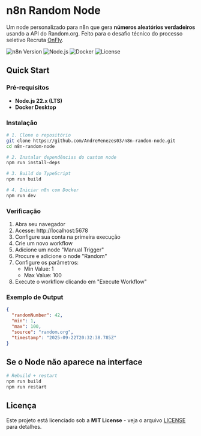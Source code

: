
# n8n Random Node

Um node personalizado para n8n que gera **números aleatórios verdadeiros** usando a API do Random.org.
Feito para o desafio técnico do processo seletivo Recruta [OnFly](https://www.onfly.com.br/).

![n8n Version](https://img.shields.io/badge/n8n-1.85.4-orange)
![Node.js](https://img.shields.io/badge/node.js-22.x-green)
![Docker](https://img.shields.io/badge/docker-compose-blue)
![License](https://img.shields.io/badge/license-MIT-green)


## Quick Start

### Pré-requisitos
- **Node.js 22.x (LTS)**
- **Docker Desktop** 

### Instalação 
```bash
# 1. Clone o repositório
git clone https://github.com/AndreMenezes03/n8n-random-node.git
cd n8n-random-node

# 2. Instalar dependências do custom node
npm run install-deps

# 3. Build do TypeScript
npm run build

# 4. Iniciar n8n com Docker
npm run dev
```

### Verificação
1. Abra seu navegador
2. Acesse: http://localhost:5678
3. Configure sua conta na primeira execução
4. Crie um novo workflow
5. Adicione um node "Manual Trigger"
6. Procure e adicione o node "Random"
7. Configure os parâmetros:
    -    Min Value: 1
    -    Max Value: 100
8. Execute o workflow clicando em "Execute Workflow"

### Exemplo de Output
```json
{
  "randomNumber": 42,
  "min": 1,
  "max": 100,
  "source": "random.org",
  "timestamp": "2025-09-22T20:32:38.785Z"
}
```
## Se o Node não aparece na interface
```bash
# Rebuild + restart
npm run build
npm run restart
```

## Licença

Este projeto está licenciado sob a **MIT License** - veja o arquivo [LICENSE](LICENSE) para detalhes.
